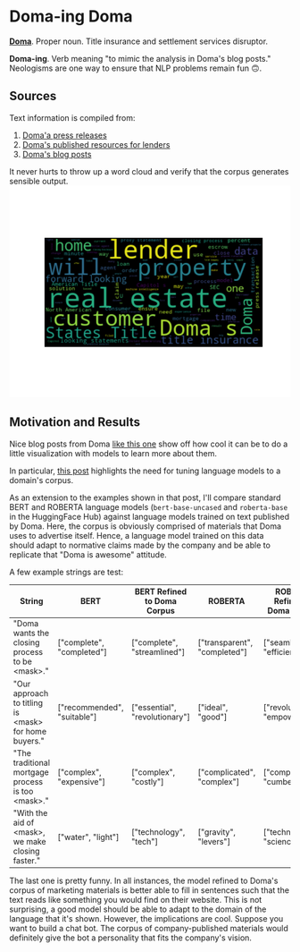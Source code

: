 # Doma-ing Doma

[**Doma**](https://www.doma.com/about/).  Proper noun.  Title insurance and settlement services disruptor.

**Doma-ing**.  Verb meaning "to mimic the analysis in Doma's blog posts."  Neologisms are one way to ensure that NLP problems remain fun :upside_down_face:.

## Sources

Text information is compiled from:
1. [Doma'a press releases](https://www.doma.com/press/press-releases/)
2. [Doma's published resources for lenders](https://www.doma.com/resources-for-lenders/)
3. [Doma's blog posts](https://www.doma.com/category/writing-on-the-wall/)

It never hurts to throw up a word cloud and verify that the corpus generates sensible output.
![word cloud](corpus_word_cloud.png)

## Motivation and Results

Nice blog posts from Doma [like this one](https://www.doma.com/understanding-berts-semantic-interpretations/) show off how cool it can be to do a little visualization with models to learn more about them.

In particular, [this post](https://www.doma.com/neural-language-models-as-domain-specific-knowledge-bases/) highlights the need for tuning language models to a domain's corpus.

As an extension to the examples shown in that post, I'll compare standard BERT and ROBERTA language models (`bert-base-uncased` and `roberta-base` in the HuggingFace Hub) against language models trained on text published by Doma.
Here, the corpus is obviously comprised of materials that Doma uses to advertise itself.
Hence, a language model trained on this data should adapt to normative claims made by the company and be able to replicate that "Doma is awesome" attitude.

A few example strings are test:

| String | BERT | BERT Refined to Doma Corpus | ROBERTA | ROBERTA Refined to Doma Corpus |
| ------ | ---- | --------------------------- | ------- | ------------------------------ |
| "Doma wants the closing process to be \<mask\>." | ["complete", "completed"] | ["complete", "streamlined"] | ["transparent", "completed"] | ["seamless", "efficient"] |
| "Our approach to titling is \<mask\> for home buyers." | ["recommended", "suitable"] | ["essential", "revolutionary"] | ["ideal", "good"] | ["revolutionary", "empowering"] |
| "The traditional mortgage process is too \<mask\>." | ["complex", "expensive"] | ["complex", "costly"] | ["complicated", "complex"] | ["complex", "cumbersome"] |
| "With the aid of \<mask\>, we make closing faster." | ["water", "light"] | ["technology", "tech"] | ["gravity", "levers"] | ["technology", "science"] |

The last one is pretty funny.  In all instances, the model refined to Doma's corpus of marketing materials is better able to fill in sentences such that the text reads like something you would find on their website.
This is not surprising, a good model should be able to adapt to the domain of the language that it's shown.
However, the implications are cool.  Suppose you want to build a chat bot.  The corpus of company-published materials would definitely give the bot a personality that fits the company's vision.
